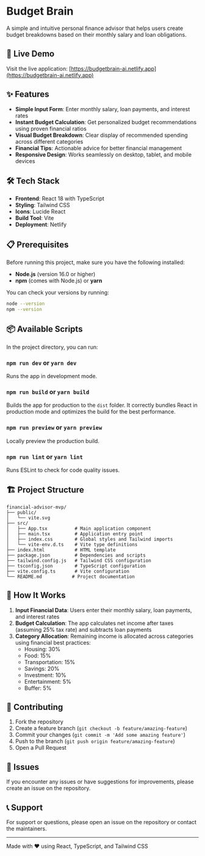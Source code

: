 # Budget Brain

A simple and intuitive personal finance advisor that helps users create budget breakdowns based on their monthly salary and loan obligations.

## 🚀 Live Demo

Visit the live application: [https://budgetbrain-ai.netlify.app](https://budgetbrain-ai.netlify.app)

## ✨ Features

- **Simple Input Form**: Enter monthly salary, loan payments, and interest rates
- **Instant Budget Calculation**: Get personalized budget recommendations using proven financial ratios
- **Visual Budget Breakdown**: Clear display of recommended spending across different categories
- **Financial Tips**: Actionable advice for better financial management
- **Responsive Design**: Works seamlessly on desktop, tablet, and mobile devices

## 🛠️ Tech Stack

- **Frontend**: React 18 with TypeScript
- **Styling**: Tailwind CSS
- **Icons**: Lucide React
- **Build Tool**: Vite
- **Deployment**: Netlify

## 📋 Prerequisites

Before running this project, make sure you have the following installed:

- **Node.js** (version 16.0 or higher)
- **npm** (comes with Node.js) or **yarn**

You can check your versions by running:
```bash
node --version
npm --version

```

## 📦 Available Scripts

In the project directory, you can run:

### `npm run dev` or `yarn dev`
Runs the app in development mode.

### `npm run build` or `yarn build`
Builds the app for production to the `dist` folder. It correctly bundles React in production mode and optimizes the build for the best performance.

### `npm run preview` or `yarn preview`
Locally preview the production build.

### `npm run lint` or `yarn lint`
Runs ESLint to check for code quality issues.

## 🏗️ Project Structure

```
financial-advisor-mvp/
├── public/
│   └── vite.svg
├── src/
│   ├── App.tsx          # Main application component
│   ├── main.tsx         # Application entry point
│   ├── index.css        # Global styles and Tailwind imports
│   └── vite-env.d.ts    # Vite type definitions
├── index.html           # HTML template
├── package.json         # Dependencies and scripts
├── tailwind.config.js   # Tailwind CSS configuration
├── tsconfig.json        # TypeScript configuration
├── vite.config.ts       # Vite configuration
└── README.md           # Project documentation
```


## 🎯 How It Works
1. **Input Financial Data**: Users enter their monthly salary, loan payments, and interest rates  
2. **Budget Calculation**: The app calculates net income after taxes (assuming 25% tax rate) and subtracts loan payments  
3. **Category Allocation**: Remaining income is allocated across categories using financial best practices:  
   - Housing: 30%  
   - Food: 15%  
   - Transportation: 15%  
   - Savings: 20%  
   - Investment: 10%  
   - Entertainment: 5%  
   - Buffer: 5%  

## 🤝 Contributing

1. Fork the repository
2. Create a feature branch (`git checkout -b feature/amazing-feature`)
3. Commit your changes (`git commit -m 'Add some amazing feature'`)
4. Push to the branch (`git push origin feature/amazing-feature`)
5. Open a Pull Request


## 🐛 Issues

If you encounter any issues or have suggestions for improvements, please create an issue on the repository.

## 📞 Support

For support or questions, please open an issue on the repository or contact the maintainers.

---

Made with ❤️ using React, TypeScript, and Tailwind CSS


